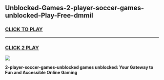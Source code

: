 
## Unblocked-Games-2-player-soccer-games-unblocked-Play-Free-dmmil
<h3>
<a href="https://premium76.site?title=2-player-soccer-games-unblocked&ref=09A">CLICK TO PLAY</a></h3>
<hr>

<h3>
<a href="https://premium76.site?title=2-player-soccer-games-unblocked&ref=09A">CLICK 2 PLAY</a>
  
</h3>

<a href="https://premium76.site?title=2-player-soccer-games-unblocked&ref=09A"><img src="https://clearcache.store/games.png"></a>


**2-player-soccer-games-unblocked games unblocked: Your Gateway to Fun and Accessible Online Gaming**
